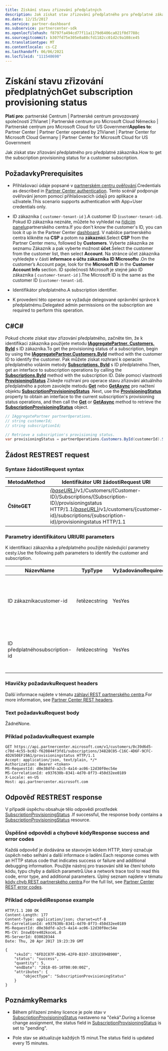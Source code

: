 ```yaml
---
title: Získání stavu zřizování předplatných
description: Jak získat stav zřizování předplatného pro předplatné zákazníka.
ms.date: 12/15/2017
ms.service: partner-dashboard
ms.subservice: partnercenter-sdk
ms.openlocfilehash: f8797fa494cd77f11a1179d6406ca021f0d7788c
ms.sourcegitcommit: b307fd75e305e0a88cfd1182cc01d2c9a108ce45
ms.translationtype: MT
ms.contentlocale: cs-CZ
ms.lasthandoff: 06/06/2021
ms.locfileid: "111548698"
---
```

# <a name="get-subscription-provisioning-status"></a><span data-ttu-id="16a7d-103">Získání stavu zřizování předplatných</span><span class="sxs-lookup"><span data-stu-id="16a7d-103">Get subscription provisioning status</span></span>

<span data-ttu-id="16a7d-104">**Platí pro**: partnerské Centrum | Partnerské centrum provozovaný společností 21Vianet | Partnerské centrum pro Microsoft Cloud Německo | Partnerské centrum pro Microsoft Cloud for US Government</span><span class="sxs-lookup"><span data-stu-id="16a7d-104">**Applies to**: Partner Center | Partner Center operated by 21Vianet | Partner Center for Microsoft Cloud Germany | Partner Center for Microsoft Cloud for US Government</span></span>

<span data-ttu-id="16a7d-105">Jak získat stav zřizování předplatného pro předplatné zákazníka.</span><span class="sxs-lookup"><span data-stu-id="16a7d-105">How to get the subscription provisioning status for a customer subscription.</span></span>

## <a name="prerequisites"></a><span data-ttu-id="16a7d-106">Požadavky</span><span class="sxs-lookup"><span data-stu-id="16a7d-106">Prerequisites</span></span>

- <span data-ttu-id="16a7d-107">Přihlašovací údaje popsané v [partnerském centru ověřování](partner-center-authentication.md).</span><span class="sxs-lookup"><span data-stu-id="16a7d-107">Credentials as described in [Partner Center authentication](partner-center-authentication.md).</span></span> <span data-ttu-id="16a7d-108">Tento scénář podporuje ověřování jenom pomocí přihlašovacích údajů pro aplikace a uživatele.</span><span class="sxs-lookup"><span data-stu-id="16a7d-108">This scenario supports authentication with App+User credentials only.</span></span>

- <span data-ttu-id="16a7d-109">ID zákazníka ( `customer-tenant-id` ).</span><span class="sxs-lookup"><span data-stu-id="16a7d-109">A customer ID (`customer-tenant-id`).</span></span> <span data-ttu-id="16a7d-110">Pokud ID zákazníka neznáte, můžete ho vyhledat na [řídicím panelu](https://partner.microsoft.com/dashboard)partnerského centra.</span><span class="sxs-lookup"><span data-stu-id="16a7d-110">If you don't know the customer's ID, you can look it up in the Partner Center [dashboard](https://partner.microsoft.com/dashboard).</span></span> <span data-ttu-id="16a7d-111">V nabídce partnerského centra klikněte na **CSP** a potom na **zákazníci**.</span><span class="sxs-lookup"><span data-stu-id="16a7d-111">Select **CSP** from the Partner Center menu, followed by **Customers**.</span></span> <span data-ttu-id="16a7d-112">Vyberte zákazníka ze seznamu Zákazník a pak vyberte možnost **účet**.</span><span class="sxs-lookup"><span data-stu-id="16a7d-112">Select the customer from the customer list, then select **Account**.</span></span> <span data-ttu-id="16a7d-113">Na stránce účet zákazníka vyhledejte v části **informace o účtu zákazníka** **ID Microsoftu** .</span><span class="sxs-lookup"><span data-stu-id="16a7d-113">On the customer’s Account page, look for the **Microsoft ID** in the **Customer Account Info** section.</span></span> <span data-ttu-id="16a7d-114">ID společnosti Microsoft je stejné jako ID zákazníka ( `customer-tenant-id` ).</span><span class="sxs-lookup"><span data-stu-id="16a7d-114">The Microsoft ID is the same as the customer ID  (`customer-tenant-id`).</span></span>

- <span data-ttu-id="16a7d-115">Identifikátor předplatného.</span><span class="sxs-lookup"><span data-stu-id="16a7d-115">A subscription identifier.</span></span>

- <span data-ttu-id="16a7d-116">K provedení této operace se vyžaduje delegované oprávnění správce k předplatnému.</span><span class="sxs-lookup"><span data-stu-id="16a7d-116">Delegated admin permissions on the subscription are required to perform this operation.</span></span>

## <a name="c"></a><span data-ttu-id="16a7d-117">C\#</span><span class="sxs-lookup"><span data-stu-id="16a7d-117">C\#</span></span>

<span data-ttu-id="16a7d-118">Pokud chcete získat stav zřizování předplatného, začněte tím, že k identifikaci zákazníka použijete metodu [**IAggregatePartner. Customers. ById**](/dotnet/api/microsoft.store.partnercenter.customers.icustomercollection.byid) s ID zákazníka.</span><span class="sxs-lookup"><span data-stu-id="16a7d-118">To get the provisioning status of a subscription, begin by using the [**IAggregatePartner.Customers.ById**](/dotnet/api/microsoft.store.partnercenter.customers.icustomercollection.byid) method with the customer ID to identify the customer.</span></span> <span data-ttu-id="16a7d-119">Pak můžete získat rozhraní k operacím předplatného voláním metody [**Subscriptions. ById**](/dotnet/api/microsoft.store.partnercenter.customerusers.icustomerusercollection.byid) s ID předplatného.</span><span class="sxs-lookup"><span data-stu-id="16a7d-119">Then, get an interface to subscription operations by calling the [**Subscriptions.ById**](/dotnet/api/microsoft.store.partnercenter.customerusers.icustomerusercollection.byid) method with the subscription ID.</span></span> <span data-ttu-id="16a7d-120">Dále pomocí vlastnosti [**ProvisioningStatus**](/dotnet/api/microsoft.store.partnercenter.subscriptions.isubscription.provisioningstatus) Získejte rozhraní pro operace stavu zřizování aktuálního předplatného a potom zavolejte metodu [**Get**](/dotnet/api/microsoft.store.partnercenter.subscriptions.isubscriptionprovisioningstatus.get) nebo [**GetAsync**](/dotnet/api/microsoft.store.partnercenter.subscriptions.isubscriptionprovisioningstatus.getasync) pro načtení objektu [**SubscriptionProvisioningStatus**](/dotnet/api/microsoft.store.partnercenter.models.subscriptions.subscriptionprovisioningstatus) .</span><span class="sxs-lookup"><span data-stu-id="16a7d-120">Next, use the [**ProvisioningStatus**](/dotnet/api/microsoft.store.partnercenter.subscriptions.isubscription.provisioningstatus) property to obtain an interface to the current subscription's provisioning status operations, and then call the [**Get**](/dotnet/api/microsoft.store.partnercenter.subscriptions.isubscriptionprovisioningstatus.get) or [**GetAsync**](/dotnet/api/microsoft.store.partnercenter.subscriptions.isubscriptionprovisioningstatus.getasync) method to retrieve the [**SubscriptionProvisioningStatus**](/dotnet/api/microsoft.store.partnercenter.models.subscriptions.subscriptionprovisioningstatus) object.</span></span>

``` csharp
// IAggregatePartner partnerOperations.
// string customerId;
// string subscriptionId;

// Retrieve a subscription's provisioning status.
var provisioningStatus = partnerOperations.Customers.ById(customerId).Subscriptions.ById(subscriptionID).ProvisioningStatus.Get();
```

## <a name="rest-request"></a><span data-ttu-id="16a7d-121">Žádost REST</span><span class="sxs-lookup"><span data-stu-id="16a7d-121">REST request</span></span>

### <a name="request-syntax"></a><span data-ttu-id="16a7d-122">Syntaxe žádosti</span><span class="sxs-lookup"><span data-stu-id="16a7d-122">Request syntax</span></span>

| <span data-ttu-id="16a7d-123">Metoda</span><span class="sxs-lookup"><span data-stu-id="16a7d-123">Method</span></span>  | <span data-ttu-id="16a7d-124">Identifikátor URI žádosti</span><span class="sxs-lookup"><span data-stu-id="16a7d-124">Request URI</span></span>                                                                                                                        |
|---------|------------------------------------------------------------------------------------------------------------------------------------|
| <span data-ttu-id="16a7d-125">**Čtěte**</span><span class="sxs-lookup"><span data-stu-id="16a7d-125">**GET**</span></span> | <span data-ttu-id="16a7d-126">[*{baseURL}*](partner-center-rest-urls.md)/v1/Customers/{Customer-ID}/Subscriptions/{Subscription-ID}/provisioningstatus HTTP/1.1</span><span class="sxs-lookup"><span data-stu-id="16a7d-126">[*{baseURL}*](partner-center-rest-urls.md)/v1/customers/{customer-id}/subscriptions/{subscription-id}/provisioningstatus HTTP/1.1</span></span> |

### <a name="uri-parameters"></a><span data-ttu-id="16a7d-127">Parametry identifikátoru URI</span><span class="sxs-lookup"><span data-stu-id="16a7d-127">URI parameters</span></span>

<span data-ttu-id="16a7d-128">K identifikaci zákazníka a předplatného použijte následující parametry cesty.</span><span class="sxs-lookup"><span data-stu-id="16a7d-128">Use the following path parameters to identify the customer and subscription.</span></span>

| <span data-ttu-id="16a7d-129">Název</span><span class="sxs-lookup"><span data-stu-id="16a7d-129">Name</span></span>            | <span data-ttu-id="16a7d-130">Typ</span><span class="sxs-lookup"><span data-stu-id="16a7d-130">Type</span></span>   | <span data-ttu-id="16a7d-131">Vyžadováno</span><span class="sxs-lookup"><span data-stu-id="16a7d-131">Required</span></span> | <span data-ttu-id="16a7d-132">Popis</span><span class="sxs-lookup"><span data-stu-id="16a7d-132">Description</span></span>                                               |
|-----------------|--------|----------|-----------------------------------------------------------|
| <span data-ttu-id="16a7d-133">ID zákazníka</span><span class="sxs-lookup"><span data-stu-id="16a7d-133">customer-id</span></span>     | <span data-ttu-id="16a7d-134">řetězec</span><span class="sxs-lookup"><span data-stu-id="16a7d-134">string</span></span> | <span data-ttu-id="16a7d-135">Yes</span><span class="sxs-lookup"><span data-stu-id="16a7d-135">Yes</span></span>      | <span data-ttu-id="16a7d-136">Řetězec ve formátu GUID, který identifikuje zákazníka.</span><span class="sxs-lookup"><span data-stu-id="16a7d-136">A GUID formatted string that identifies the customer.</span></span>     |
| <span data-ttu-id="16a7d-137">ID předplatného</span><span class="sxs-lookup"><span data-stu-id="16a7d-137">subscription-id</span></span> | <span data-ttu-id="16a7d-138">řetězec</span><span class="sxs-lookup"><span data-stu-id="16a7d-138">string</span></span> | <span data-ttu-id="16a7d-139">Yes</span><span class="sxs-lookup"><span data-stu-id="16a7d-139">Yes</span></span>      | <span data-ttu-id="16a7d-140">Řetězec ve formátu GUID, který identifikuje odběr.</span><span class="sxs-lookup"><span data-stu-id="16a7d-140">A GUID formatted string that identifies the subscription.</span></span> |

### <a name="request-headers"></a><span data-ttu-id="16a7d-141">Hlavičky požadavku</span><span class="sxs-lookup"><span data-stu-id="16a7d-141">Request headers</span></span>

<span data-ttu-id="16a7d-142">Další informace najdete v tématu [záhlaví REST partnerského centra](headers.md).</span><span class="sxs-lookup"><span data-stu-id="16a7d-142">For more information, see [Partner Center REST headers](headers.md).</span></span>

### <a name="request-body"></a><span data-ttu-id="16a7d-143">Text požadavku</span><span class="sxs-lookup"><span data-stu-id="16a7d-143">Request body</span></span>

<span data-ttu-id="16a7d-144">Žádné</span><span class="sxs-lookup"><span data-stu-id="16a7d-144">None.</span></span>

### <a name="request-example"></a><span data-ttu-id="16a7d-145">Příklad požadavku</span><span class="sxs-lookup"><span data-stu-id="16a7d-145">Request example</span></span>

```http
GET https://api.partnercenter.microsoft.com/v1/customers/0c39d6d5-c70d-4c55-bc02-f620844f3fd1/subscriptions/34828C05-C16C-4D6F-9CFC-4D2650EF19A1/provisioningstatus HTTP/1.1
Accept: application/json, text/plain, */*
Authorization: Bearer <token>
MS-RequestId: d0e38dfd-a2c5-4a14-ac06-12d30f0ec54e
MS-CorrelationId: e937630b-8341-4d70-8f73-450d32ee0189
X-Locale: en-US
Host: api.partnercenter.microsoft.com
```

## <a name="rest-response"></a><span data-ttu-id="16a7d-146">Odpověď REST</span><span class="sxs-lookup"><span data-stu-id="16a7d-146">REST response</span></span>

<span data-ttu-id="16a7d-147">V případě úspěchu obsahuje tělo odpovědi prostředek [SubscriptionProvisioningStatus](subscription-resources.md#subscriptionprovisioningstatus) .</span><span class="sxs-lookup"><span data-stu-id="16a7d-147">If successful, the response body contains a [SubscriptionProvisioningStatus](subscription-resources.md#subscriptionprovisioningstatus) resource.</span></span>

### <a name="response-success-and-error-codes"></a><span data-ttu-id="16a7d-148">Úspěšné odpovědi a chybové kódy</span><span class="sxs-lookup"><span data-stu-id="16a7d-148">Response success and error codes</span></span>

<span data-ttu-id="16a7d-149">Každá odpověď je dodávána se stavovým kódem HTTP, který označuje úspěch nebo selhání a další informace o ladění.</span><span class="sxs-lookup"><span data-stu-id="16a7d-149">Each response comes with an HTTP status code that indicates success or failure and additional debugging information.</span></span> <span data-ttu-id="16a7d-150">Použijte nástroj pro trasování sítě ke čtení tohoto kódu, typu chyby a dalších parametrů.</span><span class="sxs-lookup"><span data-stu-id="16a7d-150">Use a network trace tool to read this code, error type, and additional parameters.</span></span> <span data-ttu-id="16a7d-151">Úplný seznam najdete v tématu [kódy chyb REST partnerského centra](error-codes.md).</span><span class="sxs-lookup"><span data-stu-id="16a7d-151">For the full list, see [Partner Center REST error codes](error-codes.md).</span></span>

### <a name="response-example"></a><span data-ttu-id="16a7d-152">Příklad odpovědi</span><span class="sxs-lookup"><span data-stu-id="16a7d-152">Response example</span></span>

```http
HTTP/1.1 200 OK
Content-Length: 177
Content-Type: application/json; charset=utf-8
MS-CorrelationId: e937630b-8341-4d70-8f73-450d32ee0189
MS-RequestId: d0e38dfd-a2c5-4a14-ac06-12d30f0ec54e
MS-CV: InswEQre402koceL.0
MS-ServerId: 030020344
Date: Thu, 20 Apr 2017 19:23:39 GMT

{
    "skuId": "6FD2C87F-B296-42F0-B197-1E91E994B900",
    "status": "success",
    "quantity": 5,
    "endDate": "2018-05-10T00:00:00Z",
    "attributes": {
        "objectType": "SubscriptionProvisioningStatus"
    }
}
```

## <a name="remarks"></a><span data-ttu-id="16a7d-153">Poznámky</span><span class="sxs-lookup"><span data-stu-id="16a7d-153">Remarks</span></span>

- <span data-ttu-id="16a7d-154">Během přiřazení změny licence je pole stav v [SubscriptionProvisioningStatus](subscription-resources.md#subscriptionprovisioningstatus) nastaveno na "čeká".</span><span class="sxs-lookup"><span data-stu-id="16a7d-154">During a license change assignment, the status field in [SubscriptionProvisioningStatus](subscription-resources.md#subscriptionprovisioningstatus) is set to "pending".</span></span>

- <span data-ttu-id="16a7d-155">Pole stav se aktualizuje každých 15 minut.</span><span class="sxs-lookup"><span data-stu-id="16a7d-155">The status field is updated every 15 minutes.</span></span>
